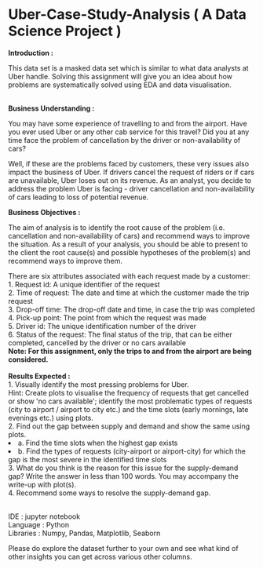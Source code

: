 # Uber-Case-Study-Analysis ( A Data Science Project )
<b>Introduction :</b>
<p>This data set is a masked data set which is similar to what data analysts at Uber handle. Solving
this assignment will give you an idea about how problems are systematically solved using EDA
and data visualisation.</p>
<br><b>Business Understanding :</b>
<p>You may have some experience of travelling to and from the airport. Have you ever used Uber
or any other cab service for this travel? Did you at any time face the problem of cancellation by
the driver or non-availability of cars?</p>
<p>Well, if these are the problems faced by customers, these very issues also impact the business
of Uber. If drivers cancel the request of riders or if cars are unavailable, Uber loses out on its
revenue.
As an analyst, you decide to address the problem Uber is facing - driver cancellation and
non-availability of cars leading to loss of potential revenue.</p>
<b>Business Objectives :</b>
<p>The aim of analysis is to identify the root cause of the problem (i.e. cancellation and
non-availability of cars) and recommend ways to improve the situation. As a result of your
analysis, you should be able to present to the client the root cause(s) and possible hypotheses
of the problem(s) and recommend ways to improve them.</p>
There are six attributes associated with each request made by a customer:
<br>1. Request id: A unique identifier of the request
<br>2. Time of request: The date and time at which the customer made the trip request
<br>3. Drop-off time: The drop-off date and time, in case the trip was completed
<br>4. Pick-up point: The point from which the request was made
<br>5. Driver id: The unique identification number of the driver
<br>6. Status of the request: The final status of the trip, that can be either completed, cancelled by the driver or no cars available
<br><b>Note: For this assignment, only the trips to and from the airport are being considered.</b>
<br>
<br><b>Results Expected :</b>
<br>1. Visually identify the most pressing problems for Uber.
<br>Hint: Create plots to visualise the frequency of requests that get cancelled or show 'no cars available'; identify the most problematic types of requests (city to
airport / airport to city etc.) and the time slots (early mornings, late evenings etc.) using plots.
<br>2. Find out the gap between supply and demand and show the same using plots.
<li>a. Find the time slots when the highest gap exists</li>
<li>b. Find the types of requests (city-airport or airport-city) for which the gap is the most severe in the identified time slots</li>
3. What do you think is the reason for this issue for the supply-demand gap? Write the answer in less than 100 words. You may accompany the write-up with plot(s).
<br>4. Recommend some ways to resolve the supply-demand gap.

<br>IDE : jupyter notebook
<br>Language : Python
<br>Libraries : Numpy, Pandas, Matplotlib, Seaborn

Please do explore the dataset further to your own and see what kind of other insights you can get across various other columns.
